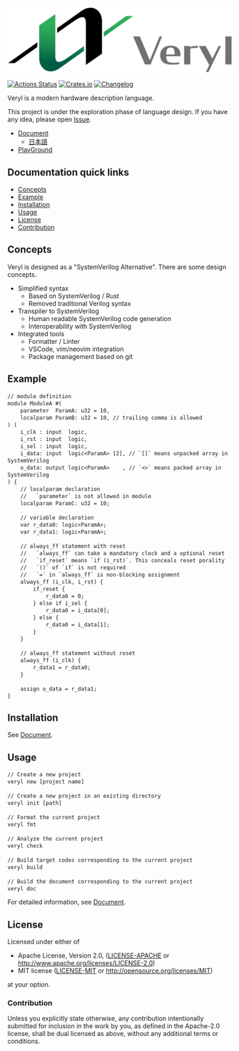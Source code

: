 [![Veryl](support/logo/veryl_wide.png)](https://veryl-lang.org)

[![Actions Status](https://github.com/veryl-lang/veryl/workflows/Regression/badge.svg)](https://github.com/veryl-lang/veryl/actions)
[![Crates.io](https://img.shields.io/crates/v/veryl.svg)](https://crates.io/crates/veryl)
[![Changelog](https://img.shields.io/badge/changelog-v0.7.0-green.svg)](https://github.com/veryl-lang/veryl/blob/master/CHANGELOG.md)

Veryl is a modern hardware description language.

This project is under the exploration phase of language design.
If you have any idea, please open [Issue](https://github.com/veryl-lang/veryl/issues).

* [Document](https://doc.veryl-lang.org/book)
    * [日本語](https://doc.veryl-lang.org/book/ja)
* [PlayGround](https://doc.veryl-lang.org/playground)

## Documentation quick links

* [Concepts](#concepts)
* [Example](#example)
* [Installation](#installation)
* [Usage](#usage)
* [License](#license)
* [Contribution](#contribution)

## Concepts

Veryl is designed as a "SystemVerilog Alternative".
There are some design concepts.

* Simplified syntax
    * Based on SystemVerilog / Rust
    * Removed traditional Verilog syntax
* Transpiler to SystemVerilog
    * Human readable SystemVerilog code generation
    * Interoperability with SystemVerilog
* Integrated tools
    * Formatter / Linter
    * VSCode, vim/neovim integration
    * Package management based on git

## Example

```
// module definition
module ModuleA #(
    parameter  ParamA: u32 = 10,
    localparam ParamB: u32 = 10, // trailing comma is allowed
) (
    i_clk : input  logic,
    i_rst : input  logic,
    i_sel : input  logic,
    i_data: input  logic<ParamA> [2], // `[]` means unpacked array in SystemVerilog
    o_data: output logic<ParamA>    , // `<>` means packed array in SystemVerilog
) {
    // localparam declaration
    //   `parameter` is not allowed in module
    localparam ParamC: u32 = 10;

    // variable declaration
    var r_data0: logic<ParamA>;
    var r_data1: logic<ParamA>;

    // always_ff statement with reset
    //   `always_ff` can take a mandatory clock and a optional reset
    //   `if_reset` means `if (i_rst)`. This conceals reset porality
    //   `()` of `if` is not required
    //   `=` in `always_ff` is non-blocking assignment
    always_ff (i_clk, i_rst) {
        if_reset {
            r_data0 = 0;
        } else if i_sel {
            r_data0 = i_data[0];
        } else {
            r_data0 = i_data[1];
        }
    }

    // always_ff statement without reset
    always_ff (i_clk) {
        r_data1 = r_data0;
    }

    assign o_data = r_data1;
}
```

## Installation

See [Document](https://doc.veryl-lang.org/book/02_getting_started/01_installation.html).

## Usage

```
// Create a new project
veryl new [project name]

// Create a new project in an existing directory
veryl init [path]

// Format the current project
veryl fmt

// Analyze the current project
veryl check

// Build target codes corresponding to the current project
veryl build

// Build the document corresponding to the current project
veryl doc
```

For detailed information, see [Document](https://doc.veryl-lang.org/book).

## License

Licensed under either of

 * Apache License, Version 2.0, ([LICENSE-APACHE](LICENSE-APACHE) or http://www.apache.org/licenses/LICENSE-2.0)
 * MIT license ([LICENSE-MIT](LICENSE-MIT) or http://opensource.org/licenses/MIT)

at your option.

### Contribution

Unless you explicitly state otherwise, any contribution intentionally
submitted for inclusion in the work by you, as defined in the Apache-2.0
license, shall be dual licensed as above, without any additional terms or
conditions.
